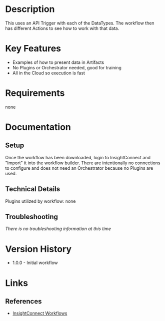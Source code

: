 # Description

This uses an API Trigger with each of the DataTypes. The workflow then has different Actions to see how to work with that data.

# Key Features

* Examples of how to present data in Artifacts
* No Plugins or Orchestrator needed, good for training
* All in the Cloud so execution is fast

# Requirements

none

# Documentation

## Setup

Once the workflow has been downloaded, login to InsightConnect and "Import" it into the workflow builder. There are intentionally no connections to configure and does not need an Orchestrator because no Plugins are used.

## Technical Details

Plugins utilized by workflow: none

## Troubleshooting

_There is no troubleshooting information at this time_

# Version History

* 1.0.0 - Initial workflow

# Links

## References

* [InsightConnect Workflows](https://github.com/rapid7/insightconnect-workflows)
